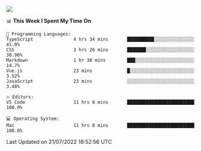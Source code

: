 ![](http://github-profile-summary-cards.vercel.app/api/cards/profile-details?username=kok-s0s&theme=vue)

<!--START_SECTION:waka-->
📊 **This Week I Spent My Time On** 

```text
💬 Programming Languages: 
TypeScript               4 hrs 34 mins       ██████████░░░░░░░░░░░░░░░   41.0% 
CSS                      3 hrs 26 mins       ███████░░░░░░░░░░░░░░░░░░   30.96% 
Markdown                 1 hr 38 mins        ███░░░░░░░░░░░░░░░░░░░░░░   14.7% 
Vue.js                   23 mins             █░░░░░░░░░░░░░░░░░░░░░░░░   3.52% 
JavaScript               23 mins             ░░░░░░░░░░░░░░░░░░░░░░░░░   3.48%

🔥 Editors: 
VS Code                  11 hrs 8 mins       █████████████████████████   100.0%

💻 Operating System: 
Mac                      11 hrs 8 mins       █████████████████████████   100.0%

```


 Last Updated on 21/07/2022 18:52:56 UTC
<!--END_SECTION:waka-->
